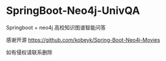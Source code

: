 # SpringBoot-Neo4j-UnivQA
Springboot + neo4j 高校知识图谱智能问答

感谢开源
https://github.com/kobeyk/Spring-Boot-Neo4j-Movies

如有侵权请联系删除